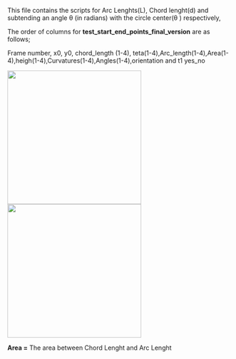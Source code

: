 This file contains the scripts for Arc Lenghts(L), Chord lenght(d) and subtending an angle θ (in radians) with the circle center(θ ) respectively,

The order of columns for **test_start_end_points_final_version** are as follows;

Frame number, x0, y0, chord_length (1-4), teta(1-4),Arc_length(1-4),Area(1-4),heigh(1-4),Curvatures(1-4),Angles(1-4),orientation and t1 yes_no


<img src="https://user-images.githubusercontent.com/63856517/88283295-cd32d000-ccf3-11ea-8079-a33a4b97e5f4.jpg" width="300" height="300" /> 
<img src="https://user-images.githubusercontent.com/63856517/88289557-16881d00-ccfe-11ea-9921-8c598f7088e0.PNG" width="300" height="300" /> 


**Area =** The area between Chord Lenght and Arc Lenght 
